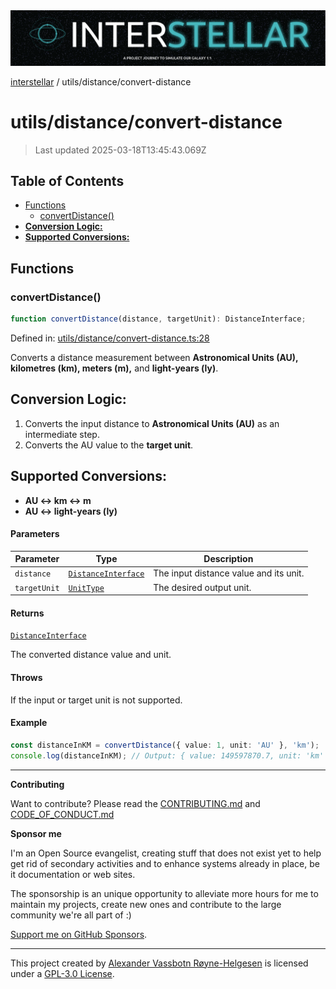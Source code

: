 <div>
  <img alt="SPECCER logo" src="https://raw.githubusercontent.com/phun-ky/interstellar/main/public/interstellar-header.png" style="max-height:120px;" />
</div>

[interstellar](../../README.md) / utils/distance/convert-distance

# utils/distance/convert-distance

> Last updated 2025-03-18T13:45:43.069Z

## Table of Contents

- [Functions](#functions)
  - [convertDistance()](#convertdistance)
- [**Conversion Logic:**](#conversion-logic)
- [**Supported Conversions:**](#supported-conversions)

## Functions

### convertDistance()

```ts
function convertDistance(distance, targetUnit): DistanceInterface;
```

Defined in:
[utils/distance/convert-distance.ts:28](https://github.com/phun-ky/interstellar/blob/main/src/utils/distance/convert-distance.ts#L28)

Converts a distance measurement between **Astronomical Units (AU), kilometres
(km), meters (m),** and **light-years (ly)**.

## **Conversion Logic:**

1. Converts the input distance to **Astronomical Units (AU)** as an intermediate
   step.
2. Converts the AU value to the **target unit**.

## **Supported Conversions:**

- **AU ↔ km ↔ m**
- **AU ↔ light-years (ly)**

#### Parameters

| Parameter    | Type                                                             | Description                            |
| ------------ | ---------------------------------------------------------------- | -------------------------------------- |
| `distance`   | [`DistanceInterface`](../../types/distance.md#distanceinterface) | The input distance value and its unit. |
| `targetUnit` | [`UnitType`](../../types/distance.md#unittype)                   | The desired output unit.               |

#### Returns

[`DistanceInterface`](../../types/distance.md#distanceinterface)

The converted distance value and unit.

#### Throws

If the input or target unit is not supported.

#### Example

```ts
const distanceInKM = convertDistance({ value: 1, unit: 'AU' }, 'km');
console.log(distanceInKM); // Output: { value: 149597870.7, unit: 'km' }
```

---

**Contributing**

Want to contribute? Please read the
[CONTRIBUTING.md](https://github.com/phun-ky/interstellar/blob/main/CONTRIBUTING.md)
and
[CODE_OF_CONDUCT.md](https://github.com/phun-ky/interstellar/blob/main/CODE_OF_CONDUCT.md)

**Sponsor me**

I'm an Open Source evangelist, creating stuff that does not exist yet to help
get rid of secondary activities and to enhance systems already in place, be it
documentation or web sites.

The sponsorship is an unique opportunity to alleviate more hours for me to
maintain my projects, create new ones and contribute to the large community
we're all part of :)

[Support me on GitHub Sponsors](https://github.com/sponsors/phun-ky).

---

This project created by [Alexander Vassbotn Røyne-Helgesen](http://phun-ky.net)
is licensed under a
[GPL-3.0 License](https://choosealicense.com/licenses/gpl-3.0/).
